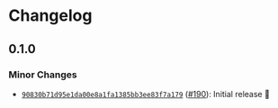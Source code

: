 # Changelog

## 0.1.0

### Minor Changes

- [`90830b71d95e1da00e8a1fa1385bb3ee83f7a179`](https://github.com/capawesome-team/capacitor-plugins-sponsorware/commit/90830b71d95e1da00e8a1fa1385bb3ee83f7a179) ([#190](https://github.com/capawesome-team/capacitor-plugins-sponsorware/pull/190)): Initial release 🎉
